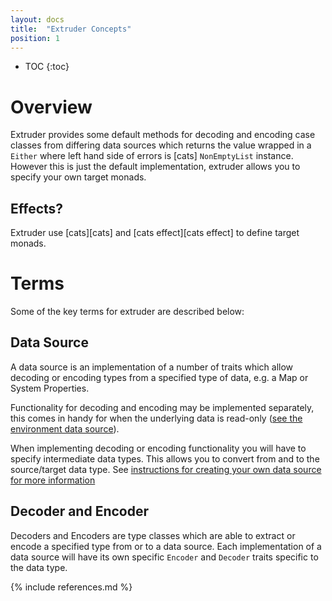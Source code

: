 ```yaml
---
layout: docs
title:  "Extruder Concepts"
position: 1
---
```

* TOC
{:toc}

# Overview

Extruder provides some default methods for decoding and encoding case classes from differing data sources which returns the value wrapped in a `Either` where left hand side of errors is  [cats] `NonEmptyList` instance. However this is just the default implementation, extruder allows you to specify your own target monads.

## Effects?

Extruder use [cats][cats] and [cats effect][cats effect] to define target monads.

# Terms

Some of the key terms for extruder are described below:

## Data Source

A data source is an implementation of a number of traits which allow decoding or encoding types from a specified type of data, e.g. a Map or System Properties.

Functionality for decoding and encoding may be implemented separately, this comes in handy for when the underlying data is read-only ([see the environment data source](https://github.com/janstenpickle/extruder/blob/master/system-sources/src/main/scala/extruder/system/EnvironmentSource.scala)).

When implementing decoding or encoding functionality you will have to specify intermediate data types. This allows you to convert from and to the source/target data type. See [instructions for creating your own data source for more information](data_source.html)

## Decoder and Encoder

Decoders and Encoders are type classes which are able to extract or encode a specified type from or to a data source. Each implementation of a data source will have its own specific `Encoder` and `Decoder` traits specific to the data type.

{% include references.md %}
